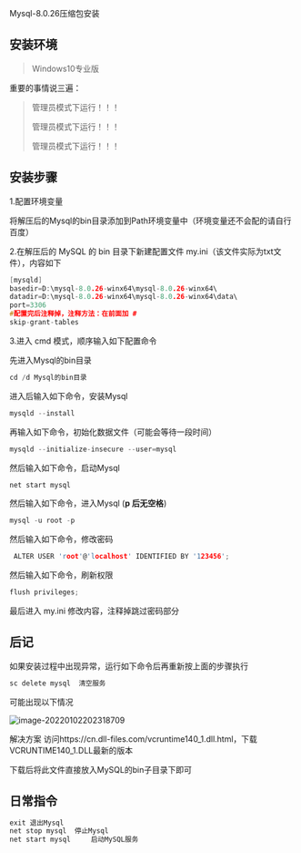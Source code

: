 Mysql-8.0.26压缩包安装

## 安装环境

> Windows10专业版

重要的事情说三遍：

> 管理员模式下运行！！！
>
> 管理员模式下运行！！！
>
> 管理员模式下运行！！！

## 安装步骤

1.配置环境变量

将解压后的Mysql的bin目录添加到Path环境变量中（环境变量还不会配的请自行百度）

2.在解压后的 MySQL 的 bin 目录下新建配置文件 my.ini（该文件实际为txt文件），内容如下

``` c
[mysqld]
basedir=D:\mysql-8.0.26-winx64\mysql-8.0.26-winx64\
datadir=D:\mysql-8.0.26-winx64\mysql-8.0.26-winx64\data\
port=3306
#配置完后注释掉，注释方法：在前面加 #
skip-grant-tables
```

3.进入 cmd 模式，顺序输入如下配置命令

先进入Mysql的bin目录

``` c
cd /d Mysql的bin目录
```



进入后输入如下命令，安装Mysql

``` c
mysqld --install
```



再输入如下命令，初始化数据文件（可能会等待一段时间）

``` c
mysqld --initialize-insecure --user=mysql
```



然后输入如下命令，启动Mysql

``` c
net start mysql
```



然后输入如下命令，进入Mysql (**p 后无空格**)

``` c
mysql -u root -p
```



然后输入如下命令，修改密码

```c
 ALTER USER 'root'@'localhost' IDENTIFIED BY '123456';
```



然后输入如下命令，刷新权限

``` c
flush privileges;
```



最后进入 my.ini 修改内容，注释掉跳过密码部分



## 后记

如果安装过程中出现异常，运行如下命令后再重新按上面的步骤执行

``` c
sc delete mysql  清空服务
```

可能出现以下情况

![image-20220102202318709](C:\Users\QingTian\AppData\Roaming\Typora\typora-user-images\image-20220102202318709.png)

解决方案
访问https://cn.dll-files.com/vcruntime140_1.dll.html，下载VCRUNTIME140_1.DLL最新的版本

下载后将此文件直接放入MySQL的bin子目录下即可

## 日常指令

``` c
exit 退出Mysql
net stop mysql  停止Mysql
net start mysql		启动MySQL服务
```


